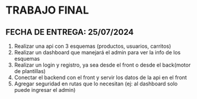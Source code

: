 # TRABAJO FINAL
## FECHA DE ENTREGA: 25/07/2024

1) Realizar una api con 3 esquemas (productos, usuarios, carritos)
2) Realizar un dashboard que manejará el admin para ver la info de los esquemas
3) Realizar un login y registro, ya sea desde el front o desde el back(motor de plantillas)
4) Conectar el backend con el front y servir los datos de la api en el front
5) Agregar seguridad en rutas que lo necesitan (ej: al dashboard solo puede ingresar el admin)